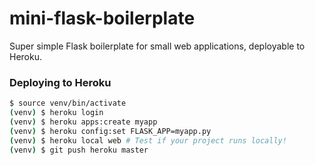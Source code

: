 # mini-flask-boilerplate
Super simple Flask boilerplate for small web applications, deployable to Heroku. 

### Deploying to Heroku
```sh
$ source venv/bin/activate
(venv) $ heroku login
(venv) $ heroku apps:create myapp
(venv) $ heroku config:set FLASK_APP=myapp.py
(venv) $ heroku local web # Test if your project runs locally!
(venv) $ git push heroku master
```
